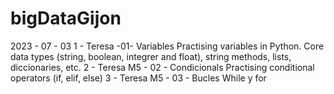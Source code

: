 # bigDataGijon
2023 - 07 - 03
  1 - Teresa -01- Variables
    Practising variables in Python. Core data types (string, boolean, integrer and float), string methods, lists, diccionaries, etc.
  2 - Teresa M5 - 02 - Condicionals
     Practising conditional operators (if, elif, else)
  3 - Teresa M5 - 03 - Bucles
While y for
